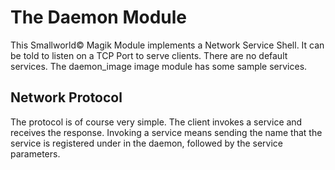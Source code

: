 # The Daemon Module

This Smallworld&copy; Magik Module implements a Network Service Shell.
It can be told to listen on a TCP Port to serve clients.
There are no default services. The daemon_image image module has some sample services.

## Network Protocol

The protocol is of course very simple.  The client invokes a service and receives the response.  Invoking a service means sending the name that the service is registered under in the daemon, followed by the service parameters.
